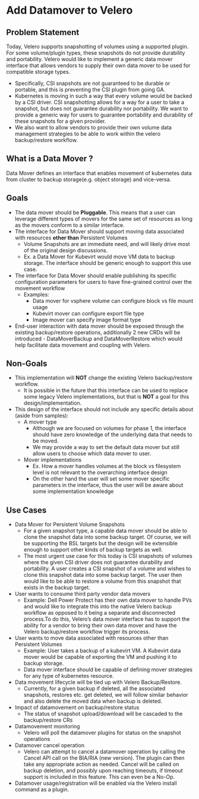 # Add Datamover to Velero
## Problem Statement
Today, Velero supports snapshotting of volumes using a supported plugin. For some volume/plugin types, these snapshots do not provide durability and portability. Velero would like to implement a generic data mover interface that allows vendors to supply their own data mover to be used for compatible storage types.
- Specifically, CSI snapshots are not guaranteed to be durable or portable, and this is preventing the CSI plugin from going GA.
- Kubernetes is moving in such a way that every volume would be backed by a CSI driver. CSI snapshotting allows for a way for a user to take a snapshot, but does not guarantee durability nor portability. We want to provide a generic way for users to guarantee portability and durability of these snapshots for a given provider.
- We also want to allow vendors to provide their own volume data management strategies to be able to work within the velero backup/restore workflow. 

## What is a Data Mover ?
Data Mover defines an interface that enables movement of kubernetes data from cluster to backup storage(e.g. object storage) and vice-versa.

## Goals
- The data mover should be **Pluggable**. This means that a user can leverage different types of movers for the same set of resources as long as the movers conform to a similar interface.
- The interface for Data Mover should support moving data associated with resources **other than** Persistent Volumes
  - Volume Snapshots are an immediate need, and will likely drive most of the original design discussions.
  - Ex. a Data Mover for Kubevirt would move VM data to backup storage. The interface should be generic enough to support this use case.
- The interface for Data Mover should enable publishing its specific configuration parameters for users to have fine-grained control over the movement workflow
  - Examples:
    - Data mover for vsphere volume can configure block vs file mount usage
    - Kubevirt mover can configure export file type
    - Image mover can specify image format type
- End-user interaction with data mover should be exposed through the existing backup/restore operations, additionally 2 new CRDs will be introduced - DataMoverBackup
and DataMoverRestore which would help facilitate data movement and coupling with Velero.

## Non-Goals
- This implementation will **NOT** change the existing Velero backup/restore workflow.
  - It is possible in the future that this interface can be used to replace some legacy Velero implementations, but that is **NOT** a goal for this design/implementation.
- This design of the interface should not include any specific details about (aside from samples):
  - A mover type
    - Although we are focused on volumes for phase 1, the interface should have zero knowledge of the underlying data that needs to be moved.
    - We may provide a way to set the default data mover but still allow users to choose which data mover to user.
  - Mover implementations
    - Ex. How a mover handles volumes at the block vs filesystem level is not relevant to the overarching interface design
    - On the other hand the user will set some mover specific parameters in the interface, thus the user will be aware about some implementation knowledge

## Use Cases
- Data Mover for Persistent Volume Snapshots
  - For a given snapshot type, a capable data mover should be able to clone the snapshot data into some backup target. Of course,  we will be supporting the BSL targets but
  the design will be extensible enough to support other kinds of backup targets as well. 
  - The most urgent use case for this today is CSI snapshots of volumes where the given CSI driver does not guarantee durability and portability. A user creates a CSI snapshot of a volume and wishes to clone this snapshot data into some backup target. The user then would like to be able to restore a volume from this snapshot that exists in the backup target.
- User wants to consume third party vendor data movers
  - Example: Dell Power Protect has their own data mover to handle PVs and would like to integrate this into the native Velero backup workflow as opposed to it being a separate and disconnected process.To do this, Velero’s data mover interface has to support the ability for a vendor to bring their own data mover and have the Velero backup/restore workflow trigger its process.
- User wants to move data associated with resources other than Persistent Volumes
  - Example: User takes a backup of a kubevirt VM. A Kubevirt data mover would be capable of exporting the VM and pushing it to backup storage.
  - Data mover interface should be capable of defining mover strategies for any type of kubernetes resource.
- Data movement lifecycle will be tied up with Velero Backup/Restore.
  - Currently, for a given backup if deleted, all the associated snapshots, restores etc. get deleted, we will follow similar behavior and also delete the moved data when backup is deleted.
- Impact of datamovement on backup/restore status
  - The status of snapshot upload/download will be cascaded to the backup/restore CRs
- Datamovement monitoring
  - Velero will poll the datamover plugins for status on the snapshot operations
- Datamover cancel operation
  - Velero can attempt to cancel a datamover operation by calling the Cancel API call on the BIA/RIA (new version). The plugin can then take any appropriate action as needed. Cancel will be called on backup deletion, and possibly upon reaching timeouts, if timeout support is included in this feature. This can even be a No-Op.
- Datamover usage/registration will be enabled via the Velero install command as a plugin.


